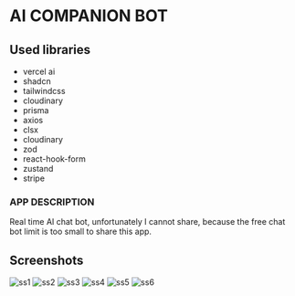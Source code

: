# AI COMPANION BOT

## Used libraries

+ vercel ai
+ shadcn
+ tailwindcss
+ cloudinary
+ prisma
+ axios
+ clsx
+ cloudinary
+ zod
+ react-hook-form
+ zustand
+ stripe
  

### APP DESCRIPTION

Real time AI chat bot, unfortunately I cannot share, because the free chat bot limit is too small to share this app.


## Screenshots
![ss1](https://github.com/michalmilek/saas-app/blob/master/screenshots/ss1.png?raw=true)
![ss2](https://github.com/michalmilek/saas-app/blob/master/screenshots/ss2.png?raw=true)
![ss3](https://github.com/michalmilek/saas-app/blob/master/screenshots/ss3.png?raw=true)
![ss4](https://github.com/michalmilek/saas-app/blob/master/screenshots/ss4.png?raw=true)
![ss5](https://github.com/michalmilek/saas-app/blob/master/screenshots/ss5.png?raw=true)
![ss6](https://github.com/michalmilek/saas-app/blob/master/screenshots/ss6.png?raw=true)

